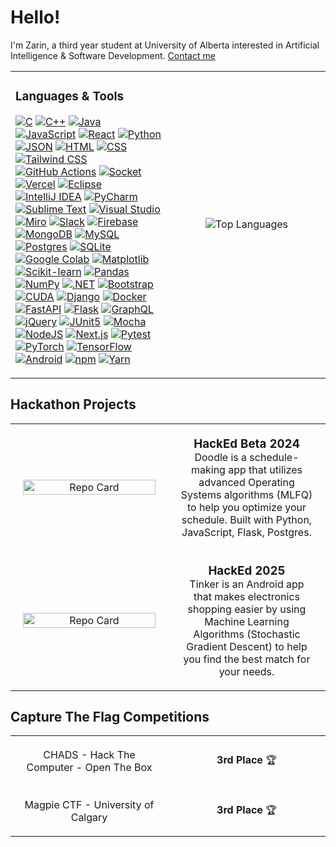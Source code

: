 # Hello!

I'm Zarin, a third year student at University of Alberta interested in Artificial Intelligence & Software Development.
<a href="https://www.linkedin.com/in/zsubah/">Contact me</a>

<table>
  <tr>
 
  <td width="45%">
      
  ### Languages & Tools
  
  [![C](https://img.shields.io/badge/C-00599C?logo=c&logoColor=white)](#)
  [![C++](https://img.shields.io/badge/C++-00599C?logo=cplusplus&logoColor=white)](#)
  [![Java](https://img.shields.io/badge/Java-%23ED8B00.svg?logo=openjdk&logoColor=white)](#)
  [![JavaScript](https://img.shields.io/badge/JavaScript-F7DF1E?logo=javascript&logoColor=000)](#)
  [![React](https://img.shields.io/badge/React-20232A?logo=react&logoColor=61DAFB)](#)
  [![Python](https://img.shields.io/badge/Python-3776AB?logo=python&logoColor=white)](#)
  [![JSON](https://img.shields.io/badge/JSON-000?logo=json&logoColor=fff)](#)
  [![HTML](https://img.shields.io/badge/HTML-%23E34F26.svg?logo=html5&logoColor=white)](#)
  [![CSS](https://img.shields.io/badge/CSS-639?logo=css&logoColor=fff)](#)
  [![Tailwind CSS](https://img.shields.io/badge/Tailwind%20CSS-%2338B2AC.svg?logo=tailwind-css&logoColor=white)](#)
  [![GitHub Actions](https://img.shields.io/badge/GitHub_Actions-2088FF?logo=github-actions&logoColor=white)](#)
  [![Socket](https://img.shields.io/badge/Socket-C93CD7?logo=socket&logoColor=white)](#)
  [![Vercel](https://img.shields.io/badge/Vercel-%23000000.svg?logo=vercel&logoColor=white)](#)
  [![Eclipse](https://img.shields.io/badge/Eclipse-FE7A16.svg?logo=Eclipse&logoColor=white)](#)
  [![IntelliJ IDEA](https://img.shields.io/badge/IntelliJIDEA-000000.svg?logo=intellij-idea&logoColor=white)](#)
  [![PyCharm](https://img.shields.io/badge/PyCharm-000?logo=pycharm&logoColor=fff)](#)
  [![Sublime Text](https://img.shields.io/badge/Sublime%20Text-%23575757.svg?logo=sublime-text&logoColor=important)](#)
  [![Visual Studio](https://custom-icon-badges.demolab.com/badge/Visual%20Studio-5C2D91.svg?&logo=visualstudio&logoColor=white)](#)
  [![Miro](https://img.shields.io/badge/Miro-050038?logo=miro&logoColor=fff)](#)
  [![Slack](https://img.shields.io/badge/Slack-4A154B?logo=slack&logoColor=fff)](#)
  [![Firebase](https://img.shields.io/badge/Firebase-039BE5?logo=Firebase&logoColor=white)](#)
  [![MongoDB](https://img.shields.io/badge/MongoDB-%234ea94b.svg?logo=mongodb&logoColor=white)](#)
  [![MySQL](https://img.shields.io/badge/MySQL-4479A1?logo=mysql&logoColor=fff)](#)
  [![Postgres](https://img.shields.io/badge/Postgres-%23316192.svg?logo=postgresql&logoColor=white)](#)
  [![SQLite](https://img.shields.io/badge/SQLite-%2307405e.svg?logo=sqlite&logoColor=white)](#)
  [![Google Colab](https://img.shields.io/badge/Google%20Colab-F9AB00?logo=googlecolab&logoColor=fff)](#)
  [![Matplotlib](https://custom-icon-badges.demolab.com/badge/Matplotlib-71D291?logo=matplotlib&logoColor=fff)](#)
  [![Scikit-learn](https://img.shields.io/badge/-scikit--learn-%23F7931E?logo=scikit-learn&logoColor=white)](#)
  [![Pandas](https://img.shields.io/badge/Pandas-150458?logo=pandas&logoColor=fff)](#)
  [![NumPy](https://img.shields.io/badge/NumPy-4DABCF?logo=numpy&logoColor=fff)](#)
  [![.NET](https://img.shields.io/badge/.NET-512BD4?logo=dotnet&logoColor=fff)](#)
  [![Bootstrap](https://img.shields.io/badge/Bootstrap-7952B3?logo=bootstrap&logoColor=fff)](#)
  [![CUDA](https://img.shields.io/badge/CUDA-76B900?logo=nvidia&logoColor=fff)](#)
  [![Django](https://img.shields.io/badge/Django-%23092E20.svg?logo=django&logoColor=white)](#)
  [![Docker](https://img.shields.io/badge/Docker-2496ED?logo=docker&logoColor=fff)](#)
  [![FastAPI](https://img.shields.io/badge/FastAPI-009485.svg?logo=fastapi&logoColor=white)](#)
  [![Flask](https://img.shields.io/badge/Flask-000?logo=flask&logoColor=fff)](#)
  [![GraphQL](https://img.shields.io/badge/GraphQL-E10098?logo=graphql&logoColor=fff)](#)
  [![jQuery](https://img.shields.io/badge/jQuery-0769AD?logo=jquery&logoColor=fff)](#)
  [![JUnit5](https://img.shields.io/badge/JUnit5-C21325?logo=junit5&logoColor=fff)](#)
  [![Mocha](https://img.shields.io/badge/Mocha-8D6748?logo=mocha&logoColor=fff)](#)
  [![NodeJS](https://img.shields.io/badge/Node.js-6DA55F?logo=node.js&logoColor=white)](#)
  [![Next.js](https://img.shields.io/badge/Next.js-black?logo=next.js&logoColor=white)](#)
  [![Pytest](https://img.shields.io/badge/Pytest-fff?logo=pytest&logoColor=000)](#)
  [![PyTorch](https://img.shields.io/badge/PyTorch-ee4c2c?logo=pytorch&logoColor=white)](#)
  [![TensorFlow](https://img.shields.io/badge/TensorFlow-ff8f00?logo=tensorflow&logoColor=white)](#)
  [![Android](https://img.shields.io/badge/Android-3DDC84?logo=android&logoColor=white)](#)
  [![npm](https://img.shields.io/badge/npm-CB3837?logo=npm&logoColor=fff)](#)
  [![Yarn](https://img.shields.io/badge/Yarn-2C8EBB?logo=yarn&logoColor=fff)](#)
  </td>
  

   <td width="45%" align="center">
     
  <img src="https://github-readme-stats.vercel.app/api/top-langs/?username=Zarin21&layout=donut&theme=jolly" alt="Top Languages" />

   </td>
  </tr>
</table>


## Hackathon Projects
<table style="width: 100%; text-align: center; border-collapse: collapse;">
  <tr>
    <td width="50%" style="vertical-align: middle; padding: 20px;">
      <img src="https://github-readme-stats.vercel.app/api/pin/?username=349gill&repo=doodle&theme=jolly" alt="Repo Card" width="100%"/>
    </td>
    <td width="50%" style="vertical-align: middle; padding: 20px;">
      <h3 style="margin: 0;">HackEd Beta 2024</h3>
      Doodle is a schedule-making app that utilizes advanced Operating Systems algorithms (MLFQ) to help you optimize your schedule.
      Built with Python, JavaScript, Flask, Postgres.
    </td>
  </tr>
  <tr>
    <td width="50%" style="vertical-align: middle; padding: 20px;">
      <img src="https://github-readme-stats.vercel.app/api/pin/?username=tinker-app&repo=tinker&theme=jolly" alt="Repo Card" width="100%"/>
    </td>
    <td width="50%" style="vertical-align: middle; padding: 20px;">
      <h3 style="margin: 0;">HackEd 2025</h3>
      Tinker is an Android app that makes electronics shopping easier by using Machine Learning Algorithms (Stochastic Gradient Descent)
      to help you find the best match for your needs.
    </td>
  </tr>
</table>

## Capture The Flag Competitions
<table style="width: 100%; text-align: center; border-collapse: collapse;">
      <tr>
        <td width="50%" style="vertical-align: middle; padding: 20px;">
          CHADS - Hack The Computer - Open The Box
        </td>
        <td width="50%" style="vertical-align: middle; padding: 20px;">
          <b>3rd Place</b> 🏆
        </td>
      </tr>
      <tr>
        <td width="50%" style="vertical-align: middle; padding: 20px;">
          Magpie CTF - University of Calgary
        </td>
        <td width="50%" style="vertical-align: middle; padding: 20px;">
          <b>3rd Place</b> 🏆
        </td>
    </tr>
</table>

    

